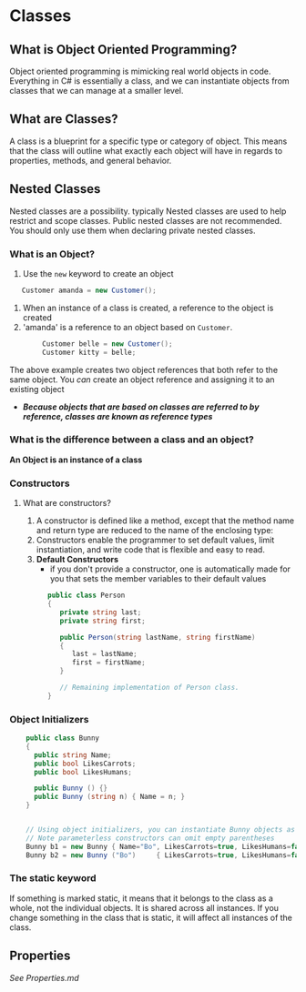 # Classes

## What is Object Oriented Programming?
Object oriented programming is mimicking real world objects in code. 
Everything in C# is essentially a class, and we can instantiate objects from classes that we can manage at a smaller level. 

## What are Classes?
A class is a blueprint for a specific type or category of object. 
This means that the class will outline what exactly each object will have in regards to 
properties, methods, and general behavior. 

## Nested Classes
Nested classes are a possibility. typically Nested classes are used to help restrict and scope classes.
Public nested classes are not recommended. You should only use them when declaring private nested classes. 


### What is an Object?

1. Use the `new` keyword to create an object

```csharp
   Customer amanda = new Customer();
```

1. When an instance of a class is created, a reference to the object is created
1. 'amanda' is a reference to an object based on `Customer`. 

```csharp
        Customer belle = new Customer();
        Customer kitty = belle;
```
The above example creates two object references that both refer to the same object. 
You *can* create an object reference and assigning it to an existing object 

- ***Because objects that are based on classes are referred to by reference, classes are known as reference types***

### What is the difference between a class and an object?

**An Object is an instance of a class**

### Constructors

1. What are constructors?
      1. A constructor is defined like a method, except that the method name and return type are reduced to the name of the enclosing type:
      1. Constructors enable the programmer to set default values, limit instantiation, and write code that is flexible and easy to read.
      1. **Default Constructors**
         - if you don't provide a constructor, one is automatically made for you that sets the member variables to their default values
         

      ```csharp
            public class Person
            {
               private string last;
               private string first;
   
               public Person(string lastName, string firstName)
               {
                  last = lastName;
                  first = firstName;
               }
   
               // Remaining implementation of Person class.
            }
      ```


### Object Initializers

```csharp
	public class Bunny
	{
	  public string Name;
	  public bool LikesCarrots;
	  public bool LikesHumans;

	  public Bunny () {}
	  public Bunny (string n) { Name = n; }
	}


	// Using object initializers, you can instantiate Bunny objects as follows:
	// Note parameterless constructors can omit empty parentheses
	Bunny b1 = new Bunny { Name="Bo", LikesCarrots=true, LikesHumans=false };
	Bunny b2 = new Bunny ("Bo")     { LikesCarrots=true, LikesHumans=false };

```

### The static keyword
If something is marked static, it means that it belongs to the class as a whole, not the individual objects. 
It is shared across all instances. 
If you change something in the class that is static, it will affect all instances of the class.


## Properties
*See Properties.md*
